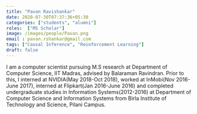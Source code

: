 ```yaml
---
title: "Pavan Ravishankar"
date: 2020-07-30T07:37:36+05:30
categories: ["students", "alumni"]
roles:  ["MS Scholar"]
image: /images/people/Pavan.png
email : pavan.rshankar@gmail.com
tags: ["Causal Inference", "Reinforcement Learning"]
draft: false
---
```

I am a computer scientist pursuing M.S research at Department of Computer Science, IIT Madras, advised by Balaraman Ravindran. Prior to this, I interned at NVIDIA(May 2018-Oct 2018), worked at InMobi(Nov 2016-June 2017), interned at Flipkart(Jan 2016-June 2016) and completed undergraduate studies in Information Systems(2012-2016) at Department of Computer Science and Information Systems from Birla Institute of Technology and Science, Pilani Campus.